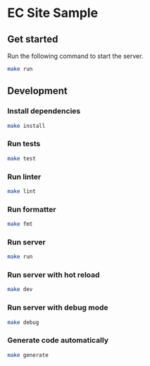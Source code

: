 # EC Site Sample

## Get started

Run the following command to start the server.

```bash
make run
```

## Development

### Install dependencies

```bash
make install
```

### Run tests

```bash
make test
```

### Run linter

```bash
make lint
```

### Run formatter

```bash
make fmt
```

### Run server

```bash
make run
```

### Run server with hot reload

```bash
make dev
```

### Run server with debug mode

```bash
make debug
```

### Generate code automatically

```bash
make generate
```